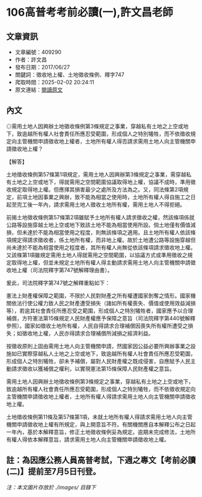 # 106高普考考前必讀(一),許文昌老師

## 文章資訊
- 文章編號：409290
- 作者：許文昌
- 發布日期：2017/06/27
- 關鍵詞：徵收地上權、土地徵收條例、釋字747
- 爬取時間：2025-02-02 20:24:11
- 原文連結：[閱讀原文](https://real-estate.get.com.tw/Columns/detail.aspx?no=409290)

## 內文
◎需用土地人因興辦土地徵收條例第3條規定之事業，穿越私有土地之上空或地下，致逾越所有權人社會責任所應忍受範圍，形成個人之特別犧牲，而不依徵收規定向主管機關申請徵收地上權者，土地所有權人得否請求需用土地人向主管機關申請徵收地上權？

【解答】

土地徵收條例第57條第1項規定，需用土地人因興辦第3條規定之事業，需穿越私有土地之上空或地下，得就需用之空間範圍協議取得地上權，協議不成時，準用徵收規定取得地上權。但應擇其損害最少之處所及方法為之。又，同法條第2項規定，前項土地因事業之興辦，致不能為相當之使用時，土地所有權人得自施工之日起至完工後一年內，請求需用土地人徵收土地所有權，需用土地人不得拒絕。

前揭土地徵收條例第57條第2項雖賦予土地所有權人請求徵收之權，然該條項係就公路等設施穿越土地上空或地下致該土地不能為相當使用所設。倘土地僅有價值減損，但未達於不能為相當使用之程度，則無該條項之適用。且土地所有權人依該條項規定得請求徵收者，係土地所有權，而非地上權。故於土地遭公路等設施穿越但尚未達於不能為相當使用之程度者，其所有權人尚無從依該條項請求徵收地上權。又該條第1項雖規定需用土地人得就需用之空間範圍，以協議方式或準用徵收之規定取得地上權，但並未規定土地所有權人得主動請求需用土地人向主管機關申請徵收地上權（司法院釋字第747號解釋理由書）。

爰此，司法院釋字第747號之解釋重點如下：

憲法上財產權保障之範圍，不限於人民對財產之所有權遭國家剝奪之情形。國家機關依法行使公權力致人民之財產遭受損失（諸如所有權喪失、價值或使用效益減損等），若逾其社會責任所應忍受之範圍，形成個人之特別犧牲者，國家應予以合理補償，方符憲法第15條規定人民財產權應予保障之意旨（司法院釋字第440號解釋參照）。國家如徵收土地所有權，人民自得請求合理補償因喪失所有權所遭受之損失；如徵收地上權，人民亦得請求合理補償所減損之經濟利益。

按徵收原則上固由需用土地人向主管機關申請，然國家因公益必要所興辦事業之設施如已實際穿越私人土地之上空或地下，致逾越所有權人社會責任所應忍受範圍，形成個人之特別犧牲，卻未予補償，屬對人民財產權之既成侵害，自應賦予人民主動請求徵收以獲補償之權利，以實現憲法第15條保障人民財產權之意旨。

需用土地人因興辦土地徵收條例第3條規定之事業，穿越私有土地之上空或地下，致逾越所有權人社會責任所應忍受範圍，形成個人之特別犧牲，而不依徵收規定向主管機關申請徵收地上權者，土地所有權人得請求需用土地人向主管機關申請徵收地上權。

土地徵收條例第11條及第57條第1項，未就土地所有權人得請求需用土地人向主管機關申請徵收地上權有所規定，與上開意旨不符。有關機關應自本解釋公布之日起一年內，基於本解釋意旨，修正土地徵收條例妥為規定。逾期未完成修法，土地所有權人得依本解釋意旨，請求需用土地人向主管機關申請徵收地上權。

註：為因應公務人員高普考試，下週之專文【考前必讀(二)】提前至7月5日刊登。
---
*注：本文圖片存放於 ./images/ 目錄下*
